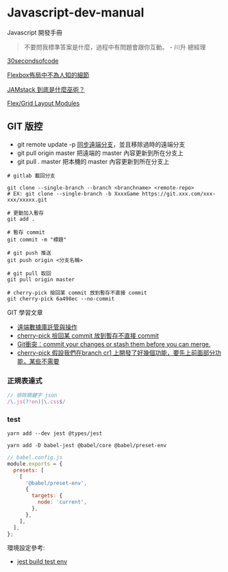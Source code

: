# Javascript-dev-manual
Javascript 開發手冊

> 不要問我標準答案是什麼，過程中有問題會跟你互動。 - 川升 總經理

[30secondsofcode](https://www.30secondsofcode.org/)

[Flexbox佈局中不為人知的細節](https://juejin.cn/post/6938292463605907492)

[JAMstack 到底是什麼巫術？](https://ithelp.ithome.com.tw/articles/10235208)

[Flex/Grid Layout Modules](https://blog.hinablue.me/viewport-the-css-device-adaptation/)

## GIT 版控

- git remote update -p [同步遠端分支](https://zlargon.gitbooks.io/git-tutorial/content/remote/delete_branch.html)，並且移除過時的遠端分支
- git pull origin master 把遠端的 master 內容更新到所在分支上
- git pull . master 把本機的 master 內容更新到所在分支上

```shell
# gitlab 載回分支

git clone --single-branch --branch <branchname> <remote-repo>
# EX: git clone --single-branch -b XxxxGame https://git.xxx.com/xxx-xxx/xxxxx.git

# 更動加入暫存
git add .

# 暫存 commit
git commit -m "標題" 
 
# git push 推送
git push origin <分支名稱>

# git pull 取回
git pull origin master

# cherry-pick 撿回某 commit 放到暫存不直接 commit
git cherry-pick 6a498ec --no-commit
```

GIT 學習文章

- [遠端數據庫託管與操作](https://awdr74100.github.io/2020-04-18-git-remote/)
- [cherry-pick 撿回某 commit 放到暫存不直接 commit](https://gitbook.tw/chapters/faq/cherry-pick.html)
- [Git衝突：commit your changes or stash them before you can merge.](https://blog.csdn.net/liuchunming033/article/details/45368237)
- [cherry-pick 假設我們在branch cr1 上開發了好幾個功能，要先上前面部分功能，某些不需要](https://ithelp.ithome.com.tw/articles/10187976)

### 正規表達式

```js
// 排除關鍵字 json
/\.js(?!on)|\.css$/
```

### test

```shell
yarn add --dev jest @types/jest
```

```shell
yarn add -D babel-jest @babel/core @babel/preset-env
```

```js
// babel.config.js
module.exports = {
  presets: [
    [
      '@babel/preset-env',
      {
        targets: {
          node: 'current',
        },
      },
    ],
  ],
};
```

環境設定參考:

- [jest build test env](https://titangene.github.io/article/jest-build-test-env.html)
